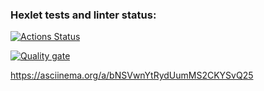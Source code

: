 ### Hexlet tests and linter status:

[![Actions Status](https://github.com/Alex-korr/backend-project-44/actions/workflows/hexlet-check.yml/badge.svg)](https://github.com/Alex-korr/backend-project-44/actions)

[![Quality gate](https://sonarcloud.io/api/project_badges/quality_gate?project=Alex-korr_backend-project-44)](https://sonarcloud.io/summary/new_code?id=Alex-korr_backend-project-44)

https://asciinema.org/a/bNSVwnYtRydUumMS2CKYSvQ25
